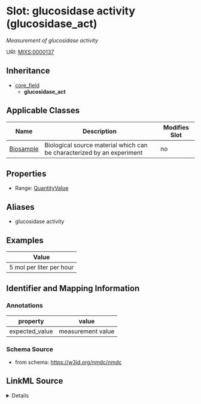 # Slot: glucosidase activity (glucosidase_act)


_Measurement of glucosidase activity_



URI: [MIXS:0000137](https://w3id.org/mixs/0000137)




## Inheritance

* [core_field](core_field.md)
    * **glucosidase_act**





## Applicable Classes

| Name | Description | Modifies Slot |
| --- | --- | --- |
[Biosample](Biosample.md) | Biological source material which can be characterized by an experiment |  no  |







## Properties

* Range: [QuantityValue](QuantityValue.md)



## Aliases


* glucosidase activity




## Examples

| Value |
| --- |
| 5 mol per liter per hour |

## Identifier and Mapping Information





### Annotations

| property | value |
| --- | --- |
| expected_value | measurement value || preferred_unit | mol per liter per hour || occurrence | 1 |



### Schema Source


* from schema: https://w3id.org/nmdc/nmdc




## LinkML Source

<details>
```yaml
name: glucosidase_act
annotations:
  expected_value:
    tag: expected_value
    value: measurement value
  preferred_unit:
    tag: preferred_unit
    value: mol per liter per hour
  occurrence:
    tag: occurrence
    value: '1'
description: Measurement of glucosidase activity
title: glucosidase activity
examples:
- value: 5 mol per liter per hour
from_schema: https://w3id.org/nmdc/nmdc
aliases:
- glucosidase activity
rank: 1000
is_a: core field
slot_uri: MIXS:0000137
multivalued: false
alias: glucosidase_act
domain_of:
- Biosample
range: QuantityValue

```
</details>
